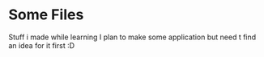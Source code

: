 # Some Files
Stuff i made while learning
I plan to make some application but need t find an idea for it first :D

